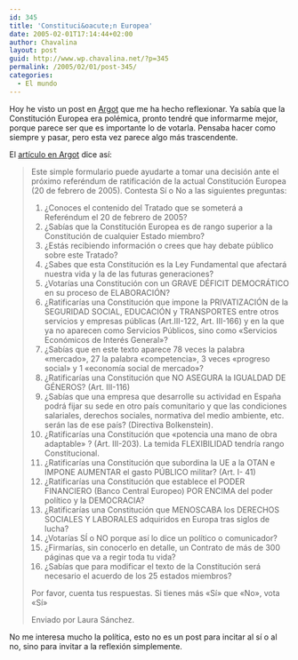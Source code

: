```yaml
---
id: 345
title: 'Constituci&oacute;n Europea'
date: 2005-02-01T17:14:44+02:00
author: Chavalina
layout: post
guid: http://www.wp.chavalina.net/?p=345
permalink: /2005/02/01/post-345/
categories:
  - El mundo
---
```

Hoy he visto un post en <a href="http://argot.mibitacora.com" target="_blank">Argot</a> que me ha hecho reflexionar. Ya sab&iacute;a que la Constituci&oacute;n Europea era pol&eacute;mica, pronto tendr&eacute; que informarme mejor, porque parece ser que es importante lo de votarla. Pensaba hacer como siempre y pasar, pero esta vez parece algo m&aacute;s trascendente.

El <a href="http://argot.mibitacora.com/archives/categories/politica_y_sociedad/informate_antes_de_votar.php" target="_blank">art&iacute;culo en Argot</a> dice as&iacute;:

> Este simple formulario puede ayudarte a tomar una decisi&oacute;n ante el pr&oacute;ximo refer&eacute;ndum de ratificaci&oacute;n de la actual Constituci&oacute;n Europea (20 de febrero de 2005). Contesta S&iacute; o No a las siguientes preguntas:
> 
> 1. &iquest;Conoces el contenido del Tratado que se someter&aacute; a Refer&eacute;ndum el 20 de febrero de 2005?  
> 2. &iquest;Sab&iacute;as que la Constituci&oacute;n Europea es de rango superior a la Constituci&oacute;n de cualquier Estado miembro?  
> 3. &iquest;Est&aacute;s recibiendo informaci&oacute;n o crees que hay debate p&uacute;blico sobre este Tratado?  
> 4. &iquest;Sabes que esta Constituci&oacute;n es la Ley Fundamental que afectar&aacute; nuestra vida y la de las futuras generaciones?  
> 5. &iquest;Votar&iacute;as una Constituci&oacute;n con un GRAVE D&Eacute;FICIT DEMOCR&Aacute;TICO en su proceso de ELABORACI&Oacute;N?  
> 6. &iquest;Ratificar&iacute;as una Constituci&oacute;n que impone la PRIVATIZACI&Oacute;N de la SEGURIDAD SOCIAL, EDUCACI&Oacute;N y TRANSPORTES entre otros servicios y empresas p&uacute;blicas (Art.III-122, Art. III-166) y en la que ya no aparecen como Servicios P&uacute;blicos, sino como «Servicios Econ&oacute;micos de Inter&eacute;s General»?  
> 7. &iquest;Sab&iacute;as que en este texto aparece 78 veces la palabra «mercado», 27 la palabra «competencia», 3 veces «progreso social» y 1 «econom&iacute;a social de mercado»?  
> 8. &iquest;Ratificar&iacute;as una Constituci&oacute;n que NO ASEGURA la IGUALDAD DE G&Eacute;NEROS? (Art. III-116)  
> 9. &iquest;Sab&iacute;as que una empresa que desarrolle su actividad en Espa&ntilde;a podr&aacute; fijar su sede en otro pa&iacute;s comunitario y que las condiciones salariales, derechos sociales, normativa del medio ambiente, etc. ser&aacute;n las de ese pa&iacute;s? (Directiva Bolkenstein).  
> 10. &iquest;Ratificar&iacute;as una Constituci&oacute;n que «potencia una mano de obra adaptable» ? (Art. III-203). La temida FLEXIBILIDAD tendr&iacute;a rango Constitucional.  
> 11. &iquest;Ratificar&iacute;as una Constituci&oacute;n que subordina la UE a la OTAN e IMPONE AUMENTAR el gasto P&Uacute;BLICO militar? (Art. I- 41)  
> 12. &iquest;Ratificar&iacute;as una Constituci&oacute;n que establece el PODER FINANCIERO (Banco Central Europeo) POR ENCIMA del poder pol&iacute;tico y la DEMOCRACIA?  
> 13. &iquest;Ratificar&iacute;as una Constituci&oacute;n que MENOSCABA los DERECHOS SOCIALES Y LABORALES adquiridos en Europa tras siglos de lucha?  
> 14. &iquest;Votar&iacute;as S&Iacute; o NO porque as&iacute; lo dice un pol&iacute;tico o comunicador?  
> 15. &iquest;Firmar&iacute;as, sin conocerlo en detalle, un Contrato de m&aacute;s de 300 p&aacute;ginas que va a regir toda tu vida?  
> 16. &iquest;Sab&iacute;as que para modificar el texto de la Constituci&oacute;n ser&aacute; necesario el acuerdo de los 25 estados miembros?
> 
> Por favor, cuenta tus respuestas. Si tienes m&aacute;s «S&iacute;» que «No», vota «S&iacute;»
> 
> Enviado por Laura S&aacute;nchez.

No me interesa mucho la pol&iacute;tica, esto no es un post para incitar al s&iacute; o al no, sino para invitar a la reflexi&oacute;n simplemente.